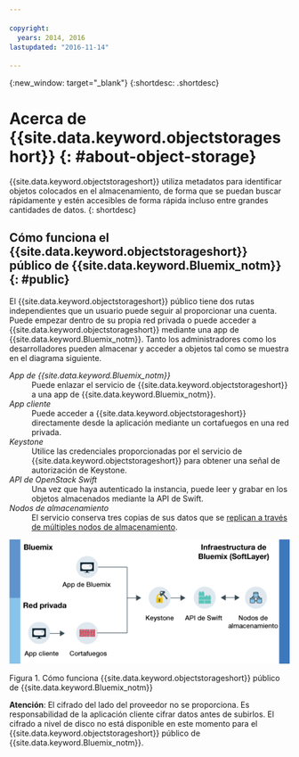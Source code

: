 ```yaml
---

copyright:
  years: 2014, 2016
lastupdated: "2016-11-14"

---
```

{:new_window: target="_blank"}
{:shortdesc: .shortdesc}

# Acerca de {{site.data.keyword.objectstorageshort}}  {: #about-object-storage}


{{site.data.keyword.objectstorageshort}} utiliza metadatos para identificar objetos colocados en el almacenamiento, de forma que se puedan buscar rápidamente y estén accesibles de forma rápida incluso entre grandes cantidades de datos.
{: shortdesc}


## Cómo funciona el {{site.data.keyword.objectstorageshort}} público de {{site.data.keyword.Bluemix_notm}} {: #public}

El {{site.data.keyword.objectstorageshort}} público tiene dos rutas independientes que un usuario puede seguir al proporcionar una cuenta. Puede empezar dentro de su propia red privada o puede acceder a {{site.data.keyword.objectstorageshort}} mediante una app de {{site.data.keyword.Bluemix_notm}}. Tanto los administradores como los desarrolladores pueden almacenar y acceder a objetos tal como se muestra en el diagrama siguiente.

<dl>
  <dt><dfn>App de {{site.data.keyword.Bluemix_notm}}</dfn></dt>
    <dd> Puede enlazar el servicio de {{site.data.keyword.objectstorageshort}} a una app de {{site.data.keyword.Bluemix_notm}}.  </dd>
  <dt><dfn> App cliente </dfn></dt>
    <dd> Puede acceder a {{site.data.keyword.objectstorageshort}} directamente desde la aplicación mediante un cortafuegos en una red privada. </dd>
  <dt><dfn> Keystone </dfn></dt>
    <dd> Utilice las credenciales proporcionadas por el servicio de {{site.data.keyword.objectstorageshort}} para obtener una señal de autorización de Keystone. </dd>
  <dt><dfn> API de OpenStack Swift</dfn></dt>
    <dd> Una vez que haya autenticado la instancia, puede leer y grabar en los objetos almacenados mediante la API de Swift. </dd>
  <dt><dfn> Nodos de almacenamiento </dfn></dt>
    <dd> El servicio conserva tres copias de sus datos que se <a href="http://docs.openstack.org/developer/swift/overview_replication.html">replican a través de múltiples nodos de almacenamiento</a>. </dd>
</dl>

![Cómo funciona {{site.data.keyword.objectstorageshort}} como se describió anteriormente, mostrado en un diagrama.](images/OS_howitworks.png)

Figura 1. Cómo funciona {{site.data.keyword.objectstorageshort}} público de {{site.data.keyword.Bluemix_notm}}

**Atención**: El cifrado del lado del proveedor no se proporciona. Es responsabilidad de la aplicación cliente cifrar datos antes de subirlos. El cifrado a nivel de disco no está disponible en este momento para el {{site.data.keyword.objectstorageshort}} público de {{site.data.keyword.Bluemix_notm}}.
